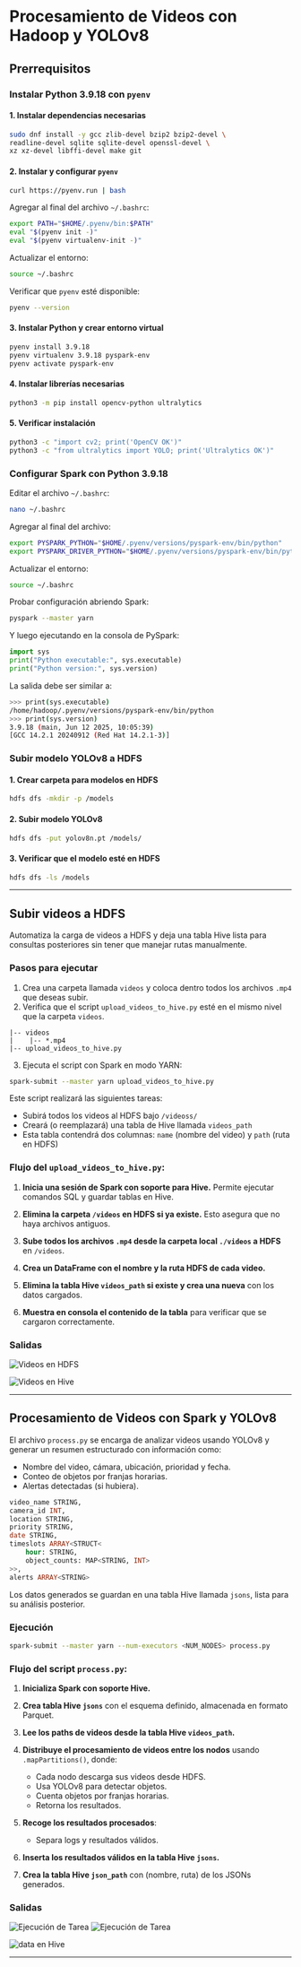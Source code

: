 # Procesamiento de Videos con Hadoop y YOLOv8

## Prerrequisitos

### Instalar Python 3.9.18 con `pyenv`

#### 1. Instalar dependencias necesarias

```bash
sudo dnf install -y gcc zlib-devel bzip2 bzip2-devel \
readline-devel sqlite sqlite-devel openssl-devel \
xz xz-devel libffi-devel make git
```

#### 2. Instalar y configurar `pyenv`

```bash
curl https://pyenv.run | bash
```

Agregar al final del archivo `~/.bashrc`:

```bash
export PATH="$HOME/.pyenv/bin:$PATH"
eval "$(pyenv init -)"
eval "$(pyenv virtualenv-init -)"
```

Actualizar el entorno:

```bash
source ~/.bashrc
```

Verificar que `pyenv` esté disponible:

```bash
pyenv --version
```

#### 3. Instalar Python y crear entorno virtual

```bash
pyenv install 3.9.18
pyenv virtualenv 3.9.18 pyspark-env
pyenv activate pyspark-env
```

#### 4. Instalar librerías necesarias

```bash
python3 -m pip install opencv-python ultralytics
```

#### 5. Verificar instalación

```bash
python3 -c "import cv2; print('OpenCV OK')"
python3 -c "from ultralytics import YOLO; print('Ultralytics OK')"
```

### Configurar Spark con Python 3.9.18

Editar el archivo `~/.bashrc`:

```bash
nano ~/.bashrc
```

Agregar al final del archivo:

```bash
export PYSPARK_PYTHON="$HOME/.pyenv/versions/pyspark-env/bin/python"
export PYSPARK_DRIVER_PYTHON="$HOME/.pyenv/versions/pyspark-env/bin/python"
```

Actualizar el entorno:

```bash
source ~/.bashrc
```

Probar configuración abriendo Spark:

```bash
pyspark --master yarn
```

Y luego ejecutando en la consola de PySpark:

```python
import sys
print("Python executable:", sys.executable)
print("Python version:", sys.version)
```

La salida debe ser similar a:

```bash
>>> print(sys.executable)
/home/hadoop/.pyenv/versions/pyspark-env/bin/python
>>> print(sys.version)
3.9.18 (main, Jun 12 2025, 10:05:39)
[GCC 14.2.1 20240912 (Red Hat 14.2.1-3)]
```

### Subir modelo YOLOv8 a HDFS

#### 1. Crear carpeta para modelos en HDFS

```bash
hdfs dfs -mkdir -p /models
```

#### 2. Subir modelo YOLOv8

```bash
hdfs dfs -put yolov8n.pt /models/
```

#### 3. Verificar que el modelo esté en HDFS

```bash
hdfs dfs -ls /models
```

---

## Subir videos a HDFS

Automatiza la carga de videos a HDFS y deja una tabla Hive lista para consultas posteriores sin tener que manejar rutas manualmente.

### Pasos para ejecutar

1. Crea una carpeta llamada `videos` y coloca dentro todos los archivos `.mp4` que deseas subir.
2. Verifica que el script `upload_videos_to_hive.py` esté en el mismo nivel que la carpeta `videos`.

```
|-- videos
|    |-- *.mp4
|-- upload_videos_to_hive.py
```

3. Ejecuta el script con Spark en modo YARN:

```bash
spark-submit --master yarn upload_videos_to_hive.py
```

Este script realizará las siguientes tareas:

- Subirá todos los videos al HDFS bajo `/videoss/`
- Creará (o reemplazará) una tabla de Hive llamada `videos_path`
- Esta tabla contendrá dos columnas: `name` (nombre del video) y `path` (ruta en HDFS)

### Flujo del `upload_videos_to_hive.py`:

1. **Inicia una sesión de Spark con soporte para Hive.**
   Permite ejecutar comandos SQL y guardar tablas en Hive.

2. **Elimina la carpeta `/videos` en HDFS si ya existe.**
   Esto asegura que no haya archivos antiguos.

3. **Sube todos los archivos `.mp4` desde la carpeta local `./videos` a HDFS** en `/videos`.

4. **Crea un DataFrame con el nombre y la ruta HDFS de cada video.**

5. **Elimina la tabla Hive `videos_path` si existe y crea una nueva** con los datos cargados.

6. **Muestra en consola el contenido de la tabla** para verificar que se cargaron correctamente.

### Salidas

![Videos en HDFS](../.docs/videos.png)

![Videos en Hive](../.docs/videos_2.png)

---

## Procesamiento de Videos con Spark y YOLOv8

El archivo `process.py` se encarga de analizar videos usando YOLOv8 y generar un resumen estructurado con información como:

- Nombre del video, cámara, ubicación, prioridad y fecha.
- Conteo de objetos por franjas horarias.
- Alertas detectadas (si hubiera).

```sql
video_name STRING,
camera_id INT,
location STRING,
priority STRING,
date STRING,
timeslots ARRAY<STRUCT<
    hour: STRING,
    object_counts: MAP<STRING, INT>
>>,
alerts ARRAY<STRING>
```

Los datos generados se guardan en una tabla Hive llamada `jsons`, lista para su análisis posterior.

### Ejecución

```bash
spark-submit --master yarn --num-executors <NUM_NODES> process.py
```

### Flujo del script `process.py`:

1. **Inicializa Spark con soporte Hive.**

2. **Crea tabla Hive `jsons`** con el esquema definido, almacenada en formato Parquet.

3. **Lee los paths de videos desde la tabla Hive `videos_path`.**

4. **Distribuye el procesamiento de videos entre los nodos** usando `.mapPartitions()`, donde:

   - Cada nodo descarga sus videos desde HDFS.
   - Usa YOLOv8 para detectar objetos.
   - Cuenta objetos por franjas horarias.
   - Retorna los resultados.

5. **Recoge los resultados procesados**:

   - Separa logs y resultados válidos.

6. **Inserta los resultados válidos en la tabla Hive `jsons`.**

7. **Crea la tabla Hive `json_path`** con (nombre, ruta) de los JSONs generados.

### Salidas

![Ejecución de Tarea](../.docs/process.png)
![Ejecución de Tarea](../.docs/process_1.png)

![data en Hive](../.docs/process_2.png)

---
